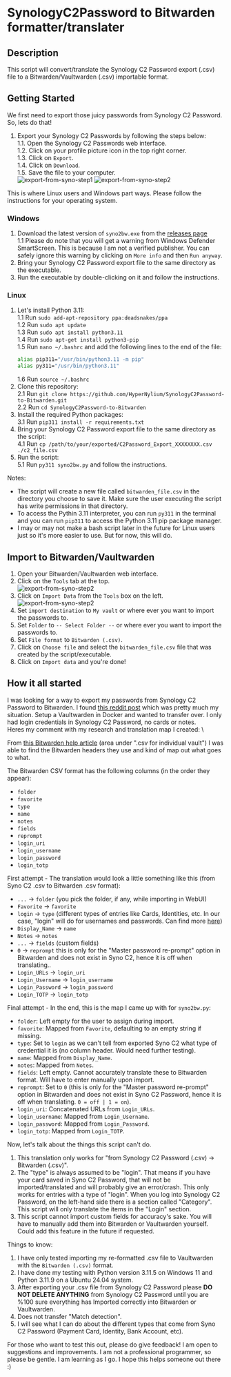 # SynologyC2Password to Bitwarden formatter/translater

## Description
This script will convert/translate the Synology C2 Password export (.csv) file to a Bitwarden/Vaultwarden (.csv) importable format.

## Getting Started
We first need to export those juicy passwords from Synology C2 Password. So, lets do that!
1. Export your Synology C2 Passwords by following the steps below: \
    1.1. Open the Synology C2 Passwords web interface. \
    1.2. Click on your profile picture icon in the top right corner. \
    1.3. Click on `Export`. \
    1.4. Click on `Download`. \
    1.5. Save the file to your computer. \
![export-from-syno-step1](https://raw.githubusercontent.com/HyperNylium/SynologyC2Password-to-Bitwarden/main/imgs/export-from-syno-step1.png)
![export-from-syno-step2](https://raw.githubusercontent.com/HyperNylium/SynologyC2Password-to-Bitwarden/main/imgs/export-from-syno-step2.png)

This is where Linux users and Windows part ways. Please follow the instructions for your operating system.

### Windows
1. Download the latest version of `syno2bw.exe` from the [releases page](https://github.com/HyperNylium/SynologyC2Password-to-Bitwarden/releases) \
    1.1 Please do note that you will get a warning from Windows Defender SmartScreen. This is because I am not a verified publisher. You can safely ignore this warning by clicking on `More info` and then `Run anyway`.
2. Bring your Synology C2 Password export file to the same directory as the executable.
3. Run the executable by double-clicking on it and follow the instructions.

### Linux
1. Let's install Python 3.11: \
    1.1 Run `sudo add-apt-repository ppa:deadsnakes/ppa` \
    1.2 Run `sudo apt update` \
    1.3 Run `sudo apt install python3.11` \
    1.4 Run `sudo apt-get install python3-pip`\
    1.5 Run `nano ~/.bashrc` and add the following lines to the end of the file:
    ```bash
    alias pip311="/usr/bin/python3.11 -m pip"
    alias py311="/usr/bin/python3.11"
    ```
    1.6 Run `source ~/.bashrc`
3. Clone this repository: \
    2.1 Run `git clone https://github.com/HyperNylium/SynologyC2Password-to-Bitwarden.git` \
    2.2 Run `cd SynologyC2Password-to-Bitwarden`
4. Install the required Python packages: \
    3.1 Run `pip311 install -r requirements.txt`
5. Bring your Synology C2 Password export file to the same directory as the script: \
    4.1 Run `cp /path/to/your/exported/C2Password_Export_XXXXXXXX.csv ./c2_file.csv`
6. Run the script: \
    5.1 Run `py311 syno2bw.py` and follow the instructions.

Notes:
- The script will create a new file called `bitwarden_file.csv` in the directory you choose to save it. Make sure the user executing the script has write permissions in that directory.
- To access the Pythin 3.11 interpreter, you can run `py311` in the terminal and you can run `pip311` to access the Python 3.11 pip package manager.
- I may or may not make a bash script later in the future for Linux users just so it's more easier to use. But for now, this will do.


## Import to Bitwarden/Vaultwarden
1. Open your Bitwarden/Vaultwarden web interface.
2. Click on the `Tools` tab at the top. \
![export-from-syno-step2](https://raw.githubusercontent.com/HyperNylium/SynologyC2Password-to-Bitwarden/main/imgs/import-into-bitwarden1.png)
3. Click on `Import Data` from the `Tools` box on the left. \
![export-from-syno-step2](https://raw.githubusercontent.com/HyperNylium/SynologyC2Password-to-Bitwarden/main/imgs/import-into-bitwarden2.png)
4. Set `import destination` to `My vault` or where ever you want to import the passwords to.
5. Set `Folder` to `-- Select Folder --` or where ever you want to import the passwords to.
6. Set `File format` to `Bitwarden (.csv)`.
7. Click on `Choose file` and select the `bitwarden_file.csv` file that was created by the script/executable.
8. Click on `Import data` and you're done!

## How it all started

I was looking for a way to export my passwords from Synology C2 Password to Bitwarden. I found [this reddit post](https://www.reddit.com/r/synology/comments/1d21avn/export_c2_password_data/) which was pretty much my situation. Setup a Vaultwarden in Docker and wanted to transfer over. I only had login credentials in Synology C2 Password, no cards or notes. \
Heres my comment with my research and translation map I created: \

From [this Bitwarden help article](https://bitwarden.com/help/condition-bitwarden-import/) (area under ".csv for individual vault") I was able to find the Bitwarden headers they use and kind of map out what goes to what.

The Bitwarden CSV format has the following columns (in the order they appear):
- `folder`
- `favorite`
- `type`
- `name`
- `notes`
- `fields`
- `reprompt`
- `login_uri`
- `login_username`
- `login_password`
- `login_totp`

First attempt - The translation would look a little something like this (from Syno C2 .csv to Bitwarden .csv format): 
- `...` -> `folder` (you pick the folder, if any, while importing in WebUI)
- `Favorite` -> `favorite`
- `login` -> `type` (different types of entries like Cards, Identities, etc. In our case, "login" will do for usernames and passwords. Can find more [here](https://bitwarden.com/help/managing-items/))
- `Display_Name` -> `name`
- `Notes` -> `notes`
- `...` -> `fields` (custom fields)
- `0` -> `reprompt` this is only for the "Master password re-prompt" option in Bitwarden and does not exist in Syno C2, hence it is off when translating..
- `Login_URLs` -> `login_uri`
- `Login_Username` -> `login_username`
- `Login_Password` -> `login_password`
- `Login_TOTP` -> `login_totp`

Final attempt - In the end, this is the map I came up with for `syno2bw.py`:
- `folder`: Left empty for the user to assign during import.
- `favorite`: Mapped from `Favorite`, defaulting to an empty string if missing.
- `type`: Set to `login` as we can't tell from exported Syno C2 what type of credential it is (no column header. Would need further testing).
- `name`: Mapped from `Display_Name`.
- `notes`: Mapped from `Notes`.
- `fields`: Left empty. Cannot accurately translate these to Bitwarden format. Will have to enter manually upon import.
- `reprompt`: Set to `0` (this is only for the "Master password re-prompt" option in Bitwarden and does not exist in Syno C2 Password, hence it is off when translating. `0 = off | 1 = on`).
- `login_uri`: Concatenated URLs from `Login_URLs`.
- `login_username`: Mapped from `Login_Username`.
- `login_password`: Mapped from `Login_Password`.
- `login_totp`: Mapped from `Login_TOTP`.

Now, let's talk about the things this script can't do. 
1. This translation only works for "from Synology C2 Password (.csv) -> Bitwarden (.csv)". 
2. The "type" is always assumed to be "login". That means if you have your card saved in Syno C2 Password, that will not be imported/translated and will probably give an error/crash. This only works for entries with a type of "login". When you log into Synology C2 Password, on the left-hand side there is a section called "Category". This script will only translate the items in the "Login" section. 
3. This script cannot import custom fields for accuracy's sake. You will have to manually add them into Bitwarden or Vaultwarden yourself. Could add this feature in the future if requested.

Things to know:
1. I have only tested importing my re-formatted .csv file to Vaultwarden with the `Bitwarden (.csv)` format.
2. I have done my testing with Python version 3.11.5 on Windows 11 and Python 3.11.9 on a Ubuntu 24.04 system.
3. After exporting your .csv file from Synology C2 Password please **DO NOT DELETE ANYTHING** from Synology C2 Password until you are %100 sure everything has Imported correctly into Bitwarden or Vaultwarden.
4. Does not transfer "Match detection".
5. I will see what I can do about the different types that come from Syno C2 Password (Payment Card, Identity, Bank Account, etc).


For those who want to test this out, please do give feedback! I am open to suggestions and improvements. I am not a professional programmer, so please be gentle. I am learning as I go. I hope this helps someone out there :)
